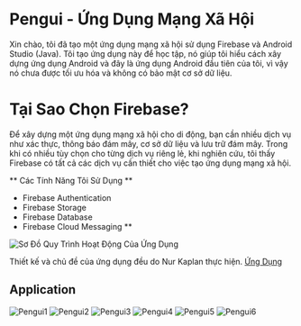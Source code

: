 # Pengui - Ứng Dụng Mạng Xã Hội
Xin chào, tôi đã tạo một ứng dụng mạng xã hội sử dụng Firebase và Android Studio (Java). Tôi tạo ứng dụng này để học tập, nó giúp tôi hiểu cách xây dựng ứng dụng Android và đây là ứng dụng Android đầu tiên của tôi, vì vậy nó chưa được tối ưu hóa và không có bảo mật cơ sở dữ liệu.

# Tại Sao Chọn Firebase?
Để xây dựng một ứng dụng mạng xã hội cho di động, bạn cần nhiều dịch vụ như xác thực, thông báo đám mây, cơ sở dữ liệu và lưu trữ đám mây. Trong khi có nhiều tùy chọn cho từng dịch vụ riêng lẻ, khi nghiên cứu, tôi thấy Firebase có tất cả các dịch vụ cần thiết cho việc tạo ứng dụng mạng xã hội.

** Các Tính Năng Tôi Sử Dụng **
- Firebase Authentication
- Firebase Storage
- Firebase Database
- Firebase Cloud Messaging
**


![Sơ Đồ Quy Trình Hoạt Động Của Ứng Dụng](https://i.ibb.co/myGYyq0/Resim1.png)



Thiết kế và chủ đề của ứng dụng đều do Nur Kaplan thực hiện. [Ứng Dụng](https://www.linkedin.com/in/m-nur-kaplan/)

## Application
![Pengui1](https://i.ibb.co/vc603wG/12.png)
![Pengui2](https://i.ibb.co/ZctPJM3/14.png)
![Pengui3](https://i.ibb.co/3mVNWcz/16.png)
![Pengui4](https://i.ibb.co/54Ssgpd/18.png)
![Pengui5](https://i.ibb.co/vhK9JX5/20.png)
![Pengui6](https://i.ibb.co/YWLN9Jr/21.png)


